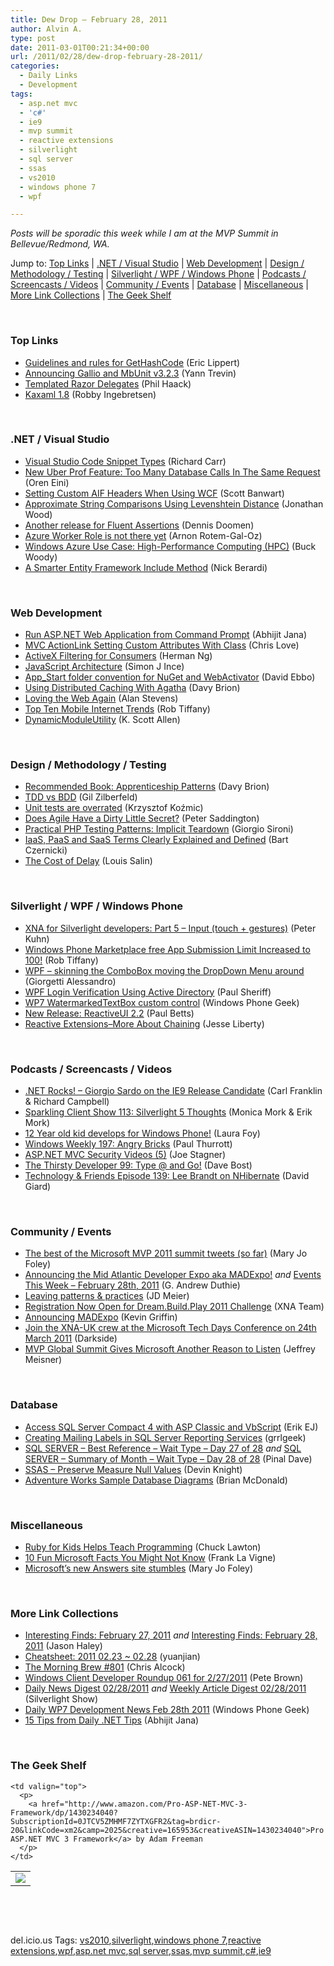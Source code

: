 ```yaml
---
title: Dew Drop – February 28, 2011
author: Alvin A.
type: post
date: 2011-03-01T00:21:34+00:00
url: /2011/02/28/dew-drop-february-28-2011/
categories:
  - Daily Links
  - Development
tags:
  - asp.net mvc
  - 'c#'
  - ie9
  - mvp summit
  - reactive extensions
  - silverlight
  - sql server
  - ssas
  - vs2010
  - windows phone 7
  - wpf

---
```

_Posts will be sporadic this week while I am at the MVP Summit in Bellevue/Redmond, WA._

Jump to: [Top Links][1] | [.NET / Visual Studio][2] | [Web Development][3] | [Design / Methodology / Testing][4] | [Silverlight / WPF / Windows Phone][5] | [Podcasts / Screencasts / Videos][6] | [Community / Events][7] | [Database][8] | [Miscellaneous][9] | [More Link Collections][10] | [The Geek Shelf][11] 

&#160;

### <a name="top"></a>Top Links

  * [Guidelines and rules for GetHashCode][12] (Eric Lippert)
  * [Announcing Gallio and MbUnit v3.2.3][13] (Yann Trevin)
  * [Templated Razor Delegates][14] (Phil Haack)
  * [Kaxaml 1.8][15] (Robby Ingebretsen)

&#160;

### <a name="dotnet"></a>.NET / Visual Studio

  * [Visual Studio Code Snippet Types][16] (Richard Carr)
  * [New Uber Prof Feature: Too Many Database Calls In The Same Request][17] (Oren Eini)
  * [Setting Custom AIF Headers When Using WCF][18] (Scott Banwart)
  * [Approximate String Comparisons Using Levenshtein Distance][19] (Jonathan Wood)
  * [Another release for Fluent Assertions][20] (Dennis Doomen)
  * [Azure Worker Role is not there yet][21] (Arnon Rotem-Gal-Oz)
  * [Windows Azure Use Case: High-Performance Computing (HPC)][22] (Buck Woody)
  * [A Smarter Entity Framework Include Method][23] (Nick Berardi)

&#160;

### <a name="web"></a>Web Development

  * [Run ASP.NET Web Application from Command Prompt][24] (Abhijit Jana)
  * [MVC ActionLink Setting Custom Attributes With Class][25] (Chris Love)
  * [ActiveX Filtering for Consumers][26] (Herman Ng)
  * [JavaScript Architecture][27] (Simon J Ince)
  * [App_Start folder convention for NuGet and WebActivator][28] (David Ebbo)
  * [Using Distributed Caching With Agatha][29] (Davy Brion)
  * [Loving the Web Again][30] (Alan Stevens)
  * [Top Ten Mobile Internet Trends][31] (Rob Tiffany)
  * [DynamicModuleUtility][32] (K. Scott Allen)

&#160;

### <a name="design"></a>Design / Methodology / Testing

  * [Recommended Book: Apprenticeship Patterns][33] (Davy Brion)
  * [TDD vs BDD][34] (Gil Zilberfeld)
  * [Unit tests are overrated][35] (Krzysztof Koźmic)
  * [Does Agile Have a Dirty Little Secret?][36] (Peter Saddington)
  * [Practical PHP Testing Patterns: Implicit Teardown][37] (Giorgio Sironi)
  * [IaaS, PaaS and SaaS Terms Clearly Explained and Defined][38] (Bart Czernicki)
  * [The Cost of Delay][39] (Louis Salin)

&#160;

### <a name="silverlight"></a>Silverlight / WPF / Windows Phone

  * [XNA for Silverlight developers: Part 5 &#8211; Input (touch + gestures)][40] (Peter Kuhn)
  * [Windows Phone Marketplace free App Submission Limit Increased to 100!][41] (Rob Tiffany)
  * [WPF &#8211; skinning the ComboBox moving the DropDown Menu around][42] (Giorgetti Alessandro)
  * [WPF Login Verification Using Active Directory][43] (Paul Sheriff)
  * [WP7 WatermarkedTextBox custom control][44] (Windows Phone Geek)
  * [New Release: ReactiveUI 2.2][45] (Paul Betts)
  * [Reactive Extensions–More About Chaining][46] (Jesse Liberty)

&#160;

### <a name="podcasts"></a>Podcasts / Screencasts / Videos

  * <a href="http://www.dotnetrocks.com/default.aspx?ShowNum=641" target="_blank">.NET Rocks! &#8211; Giorgio Sardo on the IE9 Release Candidate</a> (Carl Franklin & Richard Campbell)
  * <a href="http://feeds.sparklingclient.com/~r/SparklingClient/~3/KLzvxx79kHk/" target="_blank">Sparkling Client Show 113: Silverlight 5 Thoughts</a> (Monica Mork & Erik Mork)
  * [12 Year old kid develops for Windows Phone!][47] (Laura Foy)
  * [Windows Weekly 197: Angry Bricks][48] (Paul Thurrott)
  * [ASP.NET MVC Security Videos (5)][49] (Joe Stagner)
  * [The Thirsty Developer 99: Type @ and Go!][50] (Dave Bost)
  * [Technology & Friends Episode 139: Lee Brandt on NHibernate][51] (David Giard)

&#160;

### <a name="events"></a>Community / Events

  * [The best of the Microsoft MVP 2011 summit tweets (so far)][52] (Mary Jo Foley)
  * [Announcing the Mid Atlantic Developer Expo aka MADExpo!][53] _and_ [Events This Week – February 28th, 2011][54] (G. Andrew Duthie)
  * [Leaving patterns & practices][55] (JD Meier)
  * [Registration Now Open for Dream.Build.Play 2011 Challenge][56] (XNA Team)
  * [Announcing MADExpo][57] (Kevin Griffin)
  * [Join the XNA-UK crew at the Microsoft Tech Days Conference on 24th March 2011][58] (Darkside)
  * [MVP Global Summit Gives Microsoft Another Reason to Listen][59] (Jeffrey Meisner)

&#160;

### <a name="db"></a>Database

  * [Access SQL Server Compact 4 with ASP Classic and VbScript][60] (Erik EJ)
  * [Creating Mailing Labels in SQL Server Reporting Services][61] (grrlgeek)
  * [SQL SERVER – Best Reference – Wait Type – Day 27 of 28][62]&#160;_and_ [SQL SERVER – Summary of Month – Wait Type – Day 28 of 28][63] (Pinal Dave)
  * [SSAS &#8211; Preserve Measure Null Values][64] (Devin Knight)
  * [Adventure Works Sample Database Diagrams][65] (Brian McDonald)

&#160;

### <a name="misc"></a>Miscellaneous

  * [Ruby for Kids Helps Teach Programming][66] (Chuck Lawton)
  * [10 Fun Microsoft Facts You Might Not Know][67] (Frank La Vigne)
  * [Microsoft&#8217;s new Answers site stumbles][68] (Mary Jo Foley)

&#160;

### <a name="links"></a>More Link Collections

  * [Interesting Finds: February 27, 2011][69] _and_ [Interesting Finds: February 28, 2011][70] (Jason Haley)
  * [Cheatsheet: 2011 02.23 ~ 02.28][71] (yuanjian)
  * [The Morning Brew #801][72] (Chris Alcock)
  * [Windows Client Developer Roundup 061 for 2/27/2011][73] (Pete Brown)
  * [Daily News Digest 02/28/2011][74] _and_ [Weekly Article Digest 02/28/2011][75] (Silverlight Show)
  * [Daily WP7 Development News Feb 28th 2011][76] (Windows Phone Geek)
  * [15 Tips from Daily .NET Tips][77] (Abhijit Jana)

&#160;

### <a name="shelf"></a>The Geek Shelf

<table border="0" cellspacing="0" cellpadding="0">
  <tr>
    <td>
      <img data-recalc-dims="1" decoding="async" src="https://i0.wp.com/ecx.images-amazon.com/images/I/51E4HoB-MPL._SL160_.jpg?w=660" />
    </td>
    
    <td valign="top">
      <p>
        <a href="http://www.amazon.com/Pro-ASP-NET-MVC-3-Framework/dp/1430234040?SubscriptionId=0JTCV5ZMHMF7ZYTXGFR2&tag=brdicr-20&linkCode=xm2&camp=2025&creative=165953&creativeASIN=1430234040">Pro ASP.NET MVC 3 Framework</a> by Adam Freeman
      </p>
    </td>
  </tr>
</table>

&#160;

<div style="padding-bottom: 0px; margin: 0px; padding-left: 0px; padding-right: 0px; display: inline; float: none; padding-top: 0px" id="scid:C16BAC14-9A3D-4c50-9394-FBFEF7A93539:6408a748-6253-47c3-97c3-512f3a96ca15" class="wlWriterEditableSmartContent">
  <!--dotnetkickit-->
</div>

&#160;

<div style="padding-bottom: 0px; margin: 0px; padding-left: 0px; padding-right: 0px; display: inline; float: none; padding-top: 0px" id="scid:0767317B-992E-4b12-91E0-4F059A8CECA8:1ce9489b-44e1-4cb4-b96f-b9f86ccef512" class="wlWriterEditableSmartContent">
  del.icio.us Tags: <a href="http://del.icio.us/popular/vs2010" rel="tag">vs2010</a>,<a href="http://del.icio.us/popular/silverlight" rel="tag">silverlight</a>,<a href="http://del.icio.us/popular/windows+phone+7" rel="tag">windows phone 7</a>,<a href="http://del.icio.us/popular/reactive+extensions" rel="tag">reactive extensions</a>,<a href="http://del.icio.us/popular/wpf" rel="tag">wpf</a>,<a href="http://del.icio.us/popular/asp.net+mvc" rel="tag">asp.net mvc</a>,<a href="http://del.icio.us/popular/sql+server" rel="tag">sql server</a>,<a href="http://del.icio.us/popular/ssas" rel="tag">ssas</a>,<a href="http://del.icio.us/popular/mvp+summit" rel="tag">mvp summit</a>,<a href="http://del.icio.us/popular/c%23" rel="tag">c#</a>,<a href="http://del.icio.us/popular/ie9" rel="tag">ie9</a>
</div>

 [1]: https://morningdew-bpc6g3a0fgaxdxcu.eastus2-01.azurewebsites.net/#top
 [2]: https://morningdew-bpc6g3a0fgaxdxcu.eastus2-01.azurewebsites.net/#dotnet
 [3]: https://morningdew-bpc6g3a0fgaxdxcu.eastus2-01.azurewebsites.net/#web
 [4]: https://morningdew-bpc6g3a0fgaxdxcu.eastus2-01.azurewebsites.net/#design
 [5]: https://morningdew-bpc6g3a0fgaxdxcu.eastus2-01.azurewebsites.net/#silverlight
 [6]: https://morningdew-bpc6g3a0fgaxdxcu.eastus2-01.azurewebsites.net/#podcasts
 [7]: https://morningdew-bpc6g3a0fgaxdxcu.eastus2-01.azurewebsites.net/#events
 [8]: https://morningdew-bpc6g3a0fgaxdxcu.eastus2-01.azurewebsites.net/#db
 [9]: https://morningdew-bpc6g3a0fgaxdxcu.eastus2-01.azurewebsites.net/#misc
 [10]: https://morningdew-bpc6g3a0fgaxdxcu.eastus2-01.azurewebsites.net/#links
 [11]: https://morningdew-bpc6g3a0fgaxdxcu.eastus2-01.azurewebsites.net/#shelf
 [12]: http://blogs.msdn.com/b/ericlippert/archive/2011/02/28/guidelines-and-rules-for-gethashcode.aspx
 [13]: http://feedproxy.google.com/~r/InterfacingReality/~3/dR89z0e1YDg/announcing-gallio-and-mbunit-v323.html
 [14]: http://feeds.haacked.com/~r/haacked/~3/oofw9MVLw7A/templated-razor-delegates.aspx
 [15]: http://feedproxy.google.com/~r/nerdplusart/~3/8dC7K3uGysk/kaxaml-1-8
 [16]: http://feedproxy.google.com/~r/BlackwaspLatestAdditions/~3/nbKBBTgPgeY/VSSnippetTypes.aspx
 [17]: http://feedproxy.google.com/~r/AyendeRahien/~3/TSJVt8GKTOU/new-uber-prof-feature-too-many-database-calls-in-the.aspx
 [18]: http://feedproxy.google.com/~r/roguetechnology/~3/tYEY_s5uicg/
 [19]: http://www.blackbeltcoder.com/Articles/algorithms/approximate-string-comparisons-using-levenshtein-distance
 [20]: http://www.dennisdoomen.net/2011/02/another-release-for-fluent-assertions.html
 [21]: http://feedproxy.google.com/~r/CirrusMinor/~3/l868XrRv01Q/
 [22]: http://blogs.msdn.com/b/buckwoody/archive/2011/02/28/windows-azure-use-case-high-performance-computing-hpc.aspx
 [23]: http://feedproxy.google.com/~r/coderjournal/~3/tJ73wCWJrPU/
 [24]: http://abhijitjana.net/2011/02/28/run-asp-net-web-application-from-command-prompt/
 [25]: http://professionalaspnet.com/archive/2011/02/27/MVC-ActionLink-Setting-Custom-Attributes-With-Class.aspx
 [26]: http://blogs.msdn.com/b/ie/archive/2011/02/28/activex-filtering-for-consumers.aspx
 [27]: http://blogs.msdn.com/b/simonince/archive/2011/02/28/javascript-architecture.aspx
 [28]: http://feedproxy.google.com/~r/DavidEbbo/~3/g_-kMa9Ho4c/appstart-folder-convention-for-nuget.html
 [29]: http://feedproxy.google.com/~r/davybrion/~3/6owtoFPJan0/
 [30]: http://feedproxy.google.com/~r/halanstevens/~3/TMK07-g2iGQ/
 [31]: http://robtiffany.com/mobile/top-ten-mobile-internet-trends
 [32]: http://odetocode.com/Blogs/scott/archive/2011/02/27/dynamicmoduleutility.aspx
 [33]: http://feedproxy.google.com/~r/davybrion/~3/mj6kP3SvUPc/
 [34]: http://feedproxy.google.com/~r/gilzilberfeld/~3/fROOGC8APnk/tdd-vs-bdd.html
 [35]: http://feedproxy.google.com/~r/Devlicious/~3/7kkTNmOkMoM/unit-tests-are-overrated.aspx
 [36]: http://feedproxy.google.com/~r/agilescout/~3/NmoAjYL3uKI/
 [37]: http://feeds.dzone.com/~r/zones/css/~3/78IdHCfm4LU/practical-php-testing-patterns-35
 [38]: http://silverlighthack.com/post.aspx?id=f664d1c9-8fdc-408d-a54e-1a8befe02fbe
 [39]: http://feedproxy.google.com/~r/LosTechies/~3/9qew8gvYHbU/the-cost-of-delay.aspx
 [40]: http://www.pitorque.de/MisterGoodcat/post.aspx?id=218861a2-150f-48a0-bc50-ed1f28404f63
 [41]: http://robtiffany.com/windows-phone-marketplace/windows-phone-marketplace-free-app-submission-limit-increased-to-100
 [42]: http://feedproxy.google.com/~r/PrimordialCode/~3/fvk4nM9ywWk/wpf-skinning-combobox-dropdown-menu
 [43]: http://feedproxy.google.com/~r/PaulSheriffsOuterCircleBlog/~3/ILjo0xr4r8c/wpf-login-verification-using-active-directory.aspx
 [44]: http://www.windowsphonegeek.com/articles/WP7-WatermarkedTextBox-custom-control
 [45]: http://blog.paulbetts.org/index.php/2011/02/27/new-release-reactiveui-2-2/
 [46]: http://feedproxy.google.com/~r/JesseLiberty-SilverlightGeek/~3/eIbBDY26ip4/
 [47]: http://channel9.msdn.com/posts/12-Year-old-kid-develops-for-Windows-Phone
 [48]: http://www.winsupersite.com/article/Podcast-2/Windows-Weekly-197-Angry-Bricks.aspx
 [49]: http://feedproxy.google.com/~r/MSJoe/~3/YnpvNMM1YhM/
 [50]: http://feedproxy.google.com/~r/ThirstyDeveloperPodcast/~3/0DoAQ8rpP_g/TheThirstyDeveloper99TypeAndGo.aspx
 [51]: http://feedproxy.google.com/~r/TechnologyAndFriends/~3/X5iupHSd2lU/tf139.aspx
 [52]: http://www.zdnet.com/blog/microsoft/the-best-of-the-microsoft-mvp-2011-summit-tweets-so-far/8792
 [53]: http://blogs.msdn.com/b/gduthie/archive/2011/02/28/announcing-the-mid-atlantic-developer-expo-aka-madexpo.aspx
 [54]: http://blogs.msdn.com/b/gduthie/archive/2011/02/28/events-this-week-february-28th-2011.aspx
 [55]: http://feedproxy.google.com/~r/jmeier/~3/B3OufwScPug/leaving-patterns-amp-practices.aspx
 [56]: http://blogs.msdn.com/b/xna/archive/2011/02/28/registration-now-open-for-dream-build-play-2011-challenge.aspx
 [57]: http://feedproxy.google.com/~r/KevinGriffin/~3/_X_ANJpC-lU/
 [58]: http://xna-uk.net/blogs/darkgenesis/archive/2011/02/27/join-the-xna-uk-crew-at-the-microsoft-tech-days-conference-on-24th-march-2011.aspx
 [59]: http://blogs.technet.com/b/microsoft_blog/archive/2011/02/28/mvp-global-summit-gives-microsoft-another-reason-to-listen.aspx
 [60]: http://feedproxy.google.com/~r/ErikejBlogsAboutSqlCompactnetAndRelatedStuff/~3/m89zjVAXuJM/access-sql-server-compact-4-with-asp.html
 [61]: http://blogs.lessthandot.com/index.php/DataMgmt/ssrs/creating-mailing-labels-in-sql
 [62]: http://blog.sqlauthority.com/2011/02/27/sql-server-best-reference-wait-type-day-27-of-28/
 [63]: http://blog.sqlauthority.com/2011/02/28/sql-server-summary-of-month-wait-type-day-28-of-28/
 [64]: http://www.sqlservercentral.com/blogs/dknight/archive/2011/02/28/ssas--_2D00_-preserve-measure-null-values.aspx
 [65]: http://feedproxy.google.com/~r/sqlserverpedia/~3/h2Lfn52Gjc8/
 [66]: http://feeds.wired.com/~r/wiredgeekdad/~3/E-zO_toANcI/
 [67]: http://franksworld.com/blog/archive/2011/02/28/12343.aspx
 [68]: http://www.zdnet.com/blog/microsoft/microsofts-new-answers-site-stumbles/8800
 [69]: http://jasonhaley.com/blog/post.aspx?id=7fd27e31-4aca-42d2-b6f3-38954c292540
 [70]: http://jasonhaley.com/blog/post.aspx?id=d217e012-74ea-463a-95de-c30a5c3110f4
 [71]: http://weblogs.asp.net/yuanjian/archive/2011/02/28/cheatsheet-2011-02-23-02-28.aspx
 [72]: http://feedproxy.google.com/~r/ReflectivePerspective/~3/zhIyZjAKQv0/
 [73]: http://feedproxy.google.com/~r/PeteBrown/~3/UCBxeInOcx4/windows-client-developer-roundup-061-for-2-27-2011
 [74]: http://feedproxy.google.com/~r/silverlightshow/~3/el3vH-fXtic/Daily-News-Digest-02-28-2011.aspx
 [75]: http://feedproxy.google.com/~r/silverlightshow/~3/v4EZQg9VbLY/Weekly-Article-Digest-02-28-2011.aspx
 [76]: http://www.windowsphonegeek.com/news/daily-wp7-development-news-feb-28th-2011
 [77]: http://abhijitjana.net/2011/02/28/15-tips-from-daily-net-tips/